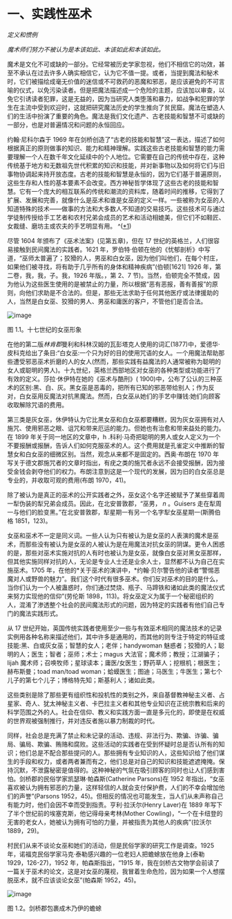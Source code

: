 

# 一、实践性巫术

*定义和惯例*

*魔术师们努力不被认为是本该如此、本该如此和本该如此。*

魔术是文化不可或缺的一部分。它经常被历史学家忽视，他们不相信它的功效，甚至不承认在过去许多人确实相信它，认为它不值一提。或者，当提到魔法和秘术时，它们被描绘成毫无价值的迷信或不可救药的恶魔和邪恶，是应该避免的不可言喻的仪式，以免污染读者。但是把魔法描述成一个危险的主题，应该加以审查，以免它引诱读者犯罪，这是无益的，因为当研究人类堕落和暴力，如战争和犯罪的学生在主流中受到欢迎时，这就把研究魔法历史的学生推向了贫民窟。魔法在塑造人们的生活中扮演了重要的角色。魔法是我们文化遗产、古老技能和智慧不可或缺的一部分，也是对普遍情况和问题的永恒回应。

约翰·尼科尔森于 1969 年在剑桥创造了“古老的技能和智慧”这一表达，描述了如何根据真正的原则做事的知识、能力和精神理解。实践这些古老技能和智慧的能力需要理解一个人在数千年文化延续中的个人地位。它需要在自己的传统中存在，这种传统基于地方和无数祖先世代积累的知识和技能，并对新事物以及如何将它们与旧事物协调起来持开放态度。古老的技能和智慧是永恒的，因为它们基于普遍原则，这些生存和人性的基本要素不会改变。西方神秘哲学体现了这些古老的技能和智慧。它有一个庞大的相互联系的传统和潮流的资料库，随着时间的推移，它得到了扩展、发展和完善，就像什么是巫术和谁是女巫的定义一样。一些被称为女巫的人知道特殊的技术——做事的方法和大多数人不知道的交易技巧。这些技术可与通过学徒制传授给手工艺者和农村兄弟会成员的艺术和活动相媲美，但它们不如鞋匠、女裁缝、磨坊主或农夫的手艺明显有用。 ^([*1](9781620558454_ftn.xhtml#ft1))

尽管 1604 年颁布了《巫术法案》(见第五章)，但在 17 世纪的英格兰，人们很容易接触到民间魔法的实践者。1621 年，罗伯特·伯顿在他的《忧郁剖析》中写道，“巫师太普遍了；狡猾的人，男巫和白女巫，因为他们叫他们，在每个村庄，如果他们被寻找，将有助于几乎所有的身体和精神疾病”(伯顿[1621] 1926 年，第二卷，我，我，子。我，1926 年版。，第 2、7 节)。当然，伯顿完全不赞成，因为他认为这些医生使用的是被禁止的力量，所以根据“恶有恶报，善有善报”的原则，向他们求助是不合法的。但是，那些无法求助于任何其他医疗或法律援助的人，当然是白女巫、狡猾的男人、男巫和庸医的客户，不管他们是否合法。

![image](images/9781620558454_003.jpg)

图 1.1。十七世纪的女巫形象

在他的第二版*林肯郡*曼利和科林汉姆的瓦彭塔克人使用的词汇(1877)中，爱德华·皮科克给出了条目:“白女巫:一个只为好的目的使用咒语的女人。一个用魔法帮助那些遭受邪恶巫术折磨的人的女人(然而，那些实践有益魔法的人通常被称为聪明的女人或聪明的男人)。十九世纪，英格兰西部地区对女巫的各种类型或功能进行了有效的定义。莎拉·休伊特在她的《巫术与酷刑》( 1900)中，公布了公认的三种巫术的区别:黑、白、灰。黑女巫是恶毒的，把所有已知的邪恶带给别人；作为反对，白女巫用反魔法对抗黑魔法。然而，白女巫从她们的手艺中赚钱:她们向顾客收取解除咒语的费用。

第三类是灰女巫，休伊特认为它比黑女巫和白女巫都要糟糕，因为灰女巫拥有对人施咒、使用邪恶之眼、诅咒和带来厄运的能力。但她也有治愈和带来益处的能力。在 1899 年关于同一地区的文章中，h .科利·马奇把聪明的男人或女人定义为一个不要报酬或报酬，告诉人们如何克服巫术的人。这个费用就是孔雀定义中推断的智慧女和白女巫的细微区别。当然，观念从来都不是固定的。西奥·布朗在 1970 年写关于德文郡施咒者的文章时指出，有疣之类的施咒者永远不会接受报酬，因为接受金钱会剥夺他们的权力。布朗注意到这是一个现代的发展，因为旧的白女巫总是专业的，并收取可观的费用(布朗 1970，41)。

除了被认为是真正的巫术的公开实践者之外，巫女这个名字还被赋予了某些穿着周一犁伪装的犁兄弟会成员。因此，在北安普敦郡，“巫男， *n* 。Guisers 走在犁周一与他们的脸变黑。”在北安普敦郡，犁星期一有另一个名字犁女巫星期一(斯腾伯格 1851，123)。

女巫和巫术不一定是同义词。一些人认为只有被认为是女巫的人表演的魔术是巫术，而那些没有被认为是女巫的人被认为是在用魔法对抗女巫的阴谋。更令人困惑的是，那些对巫术实施对抗的人有时也被认为是女巫，就像白女巫对黑女巫那样，但其他实施同样对抗的人，无论是专业人士还是业余人士，显然都不认为自己在实施巫术。1705 年，在他的*关于巫术的演讲中，*约翰·贝尔警告他的读者“警惕恶魔对人或野兽的魅力”。我们这个时代有很多巫术。你们反对巫术的目的是什么，当你们认为一个人被蛊惑时，你们通过焚烧、瓶子、马蹄铁和诸如此类的魔法仪式来努力实现他的信仰”(劳伦斯 1898，113)。将女巫定义为属于一个秘密组织的人，混淆了渗透整个社会的民间魔法形式的问题，因为特定的实践者有他们自己专门的魔法实践形式。

从 17 世纪开始，英国传统实践者使用至少一些与有效巫术相同的魔法技术的记录实例用各种名称来描述他们，其中许多是通用的，而其他的则专注于特定的特征或技能:黑、白或灰女巫；智慧的女人；老伴；handywoman 魅惑者；狡猾的人；聪明的人；医生；智者；巫师；术士；magus 大法官；魔术师；教授；江湖骗子；lijah 魔术师；召唤牧师；星球读本；庸医/女医生；野药草人；挖根机；根医生；赫布斯曼；toad man/toad woman；蛤蟆医生；图迪；马医生；牛医生；第七个儿子的第七个儿子；博格特先知；斯基利人；诸如此类。

这些类别是除了那些更有组织性和投机性的类别之外，来自基督教神秘主义者、占星家、奇人、犹太神秘主义者、卡巴拉主义者和其他专业知识在正统宗教和后来的科学范围之外的人。社会在信仰、教义和实践方面一直是多元化的，即使是在权威的世界观被强制推行，并对违反者施以暴力制裁的时代。

同样，社会总是充满了禁止和未记录的活动、违规、非法行为、欺骗、诈骗、骗局、骗局、欺骗、贿赂和腐败。这些活动的实践者在受到怀疑时总是否认所有的知识；他们总是不配合那些提问的人。那些拥有专业知识的人，这些知识给了他们谋生的手段和权力，或者两者兼而有之，他们总是对自己的知识和技能遮遮掩掩。保持沉默，不泄露秘密是值得的。这种神秘的气氛在吸引顾客的同时也让人们感到害怕。剑桥郡的民俗学家凯瑟琳·帕森斯(Catherine Parsons)在 1952 年指出，“女巫喜欢被认为拥有邪恶的力量，这样轻信的人就会支付保护费，人们的不幸会增加他们的声誉”(Parsons 1952，45)。但相反的情况也可能发生，当人们从未声称自己有能力时，他们会因不幸而受到指责。亨利·拉沃尔(Henry Laver)在 1889 年写下了半个世纪前的埃塞克斯，他记得母亲考林(Mother Cowling)，“一个在卡纽登的无害的老女人，她被认为拥有可怕的力量，并被指责为其他人的疾病”(拉沃尔 1889，29)。

村民们从来不谈论女巫和她们的活动，但是民俗学家的研究工作是调查。1925 年，诺福克民俗学家马克·泰勒感兴趣的一位老妇人把蟾蜍放在他身上(泰勒 1929，126-27)，1952 年，帕森斯指出，“1915 年，我在剑桥古文物学会前读了一篇关于巫术的论文，这是对女巫的蔑视，我冒着生命危险，因为如果一个人想摆脱巫术，就不应该谈论女巫”(帕森斯 1952，45)。

![image](images/9781620558454_004.jpg)

图 1.2。剑桥郡包裹成木乃伊的蟾蜍